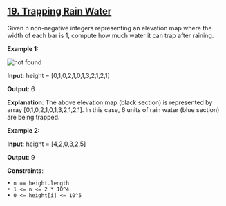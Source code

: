 <h2><a href="https://leetcode.com/problems/4sum/description/">19. Trapping Rain Water</a></h2>

Given n non-negative integers representing an elevation map where the width of each bar is 1, compute how much water it can trap after raining.

**Example 1:**

<img src="https://assets.leetcode.com/uploads/2018/10/22/rainwatertrap.png" alt="not found">

**Input**: height = [0,1,0,2,1,0,1,3,2,1,2,1]

**Output**: 6

**Explanation**: The above elevation map (black section) is represented by array [0,1,0,2,1,0,1,3,2,1,2,1]. In this case, 6 units of rain water (blue section) are being trapped.


**Example 2:**

**Input**: height = [4,2,0,3,2,5]

**Output**: 9



**Constraints**:

    • n == height.length
    • 1 <= n <= 2 * 10^4
    • 0 <= height[i] <= 10^5